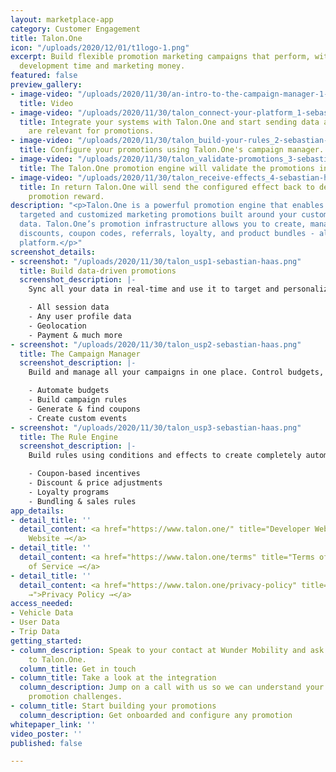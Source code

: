 ```yaml
---
layout: marketplace-app
category: Customer Engagement
title: Talon.One
icon: "/uploads/2020/12/01/t1logo-1.png"
excerpt: Build flexible promotion marketing campaigns that perform, without wasting
  development time and marketing money.
featured: false
preview_gallery:
- image-video: "/uploads/2020/11/30/an-intro-to-the-campaign-manager-1-sebastian-haas.mp4"
  title: Video
- image-video: "/uploads/2020/11/30/talon_connect-your-platform_1-sebastian-haas.png"
  title: Integrate your systems with Talon.One and start sending data attributes that
    are relevant for promotions.
- image-video: "/uploads/2020/11/30/talon_build-your-rules_2-sebastian-haas.png"
  title: Configure your promotions using Talon.One's campaign manager.
- image-video: "/uploads/2020/11/30/talon_validate-promotions_3-sebastian-haas.png"
  title: The Talon.One promotion engine will validate the promotions in real-time.
- image-video: "/uploads/2020/11/30/talon_receive-effects_4-sebastian-haas.png"
  title: In return Talon.One will send the configured effect back to deliver the expected
    promotion reward.
description: "<p>Talon.One is a powerful promotion engine that enables you to create
  targeted and customized marketing promotions built around your customer and session
  data. Talon.One’s promotion infrastructure allows you to create, manage, and track
  discounts, coupon codes, referrals, loyalty, and product bundles - all in one holistic
  platform.</p>"
screenshot_details:
- screenshot: "/uploads/2020/11/30/talon_usp1-sebastian-haas.png"
  title: Build data-driven promotions
  screenshot_description: |-
    Sync all your data in real-time and use it to target and personalize your promotions more effectively than ever before. Anything is possible.

    - All session data
    - Any user profile data
    - Geolocation
    - Payment & much more
- screenshot: "/uploads/2020/11/30/talon_usp2-sebastian-haas.png"
  title: The Campaign Manager
  screenshot_description: |-
    Build and manage all your campaigns in one place. Control budgets, rewards, priorities, redemptions and so much more.

    - Automate budgets
    - Build campaign rules
    - Generate & find coupons
    - Create custom events
- screenshot: "/uploads/2020/11/30/talon_usp3-sebastian-haas.png"
  title: The Rule Engine
  screenshot_description: |-
    Build rules using conditions and effects to create completely automated workflows for all of your campaigns.

    - Coupon-based incentives
    - Discount & price adjustments
    - Loyalty programs
    - Bundling & sales rules
app_details:
- detail_title: ''
  detail_content: <a href="https://www.talon.one/" title="Developer Website →">Developer
    Website →</a>
- detail_title: ''
  detail_content: <a href="https://www.talon.one/terms" title="Terms of Service →">Terms
    of Service →</a>
- detail_title: ''
  detail_content: <a href="https://www.talon.one/privacy-policy" title="Privacy Policy
    →">Privacy Policy →</a>
access_needed:
- Vehicle Data
- User Data
- Trip Data
getting_started:
- column_description: Speak to your contact at Wunder Mobility and ask for an introduction
    to Talon.One.
  column_title: Get in touch
- column_title: Take a look at the integration
  column_description: Jump on a call with us so we can understand your business and
    promotion challenges.
- column_title: Start building your promotions
  column_description: Get onboarded and configure any promotion
whitepaper_link: ''
video_poster: ''
published: false

---
```

